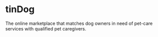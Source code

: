 # tinDog
The online marketplace that matches dog owners in need of pet-care services with qualified pet caregivers.
